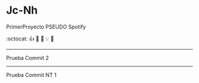 # Jc-Nh
PrimerProyecto
PSEUDO Spotify

:octocat: 
:+1: 
:book: 
:ghost: 
:bulb: 
:imp:

***
Prueba Commit 2

***
Prueba Commit NT 1

